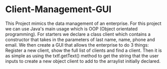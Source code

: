 # Client-Management-GUI



 This Project mimics the data management of an enterprise. 
 For this project we can use Java's main usage which is OOP (Object orientated 
 programming). For starters we declare a class client which contains a constructor 
 that takes in the parameters of last name, name, phone and email. We then create 
 a GUI that allows the enterprise to do 3 things: Register a new client, show the full 
 list of clients and find a client. Then it is as simple as using the txtf.getText() 
 method to get the string that the user inputs to create a new object client to add to 
 the arraylist initially declared.
















